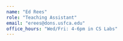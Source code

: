 ```yaml
---
name: "Ed Rees"
role: "Teaching Assistant"
email: "erees@dons.usfca.edu"
office_hours: "Wed/Fri: 4-6pm in CS Labs"
---
```

